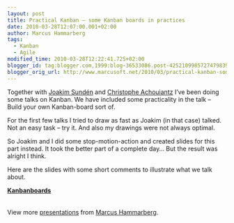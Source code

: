 ```yaml
---
layout: post
title: Practical Kanban – some Kanban boards in practices
date: 2010-03-28T12:07:00.001+02:00
author: Marcus Hammarberg
tags:
  - Kanban
  - Agile
modified_time: 2010-03-28T12:22:41.725+02:00
blogger_id: tag:blogger.com,1999:blog-36533086.post-4252109985727479839
blogger_orig_url: http://www.marcusoft.net/2010/03/practical-kanban-some-kanban-boards-in.html
---
```



Together with
<a href="http://www.joakimsunden.com/" target="_blank">Joakim Sundén</a>
and
<a href="http://blog.avegagroup.se/ChristopheAchouiantz/default.aspx"
target="_blank">Christophe Achouiantz</a> I’ve been doing some talks on
Kanban. We have included some practicality in the talk – Build your own
Kanban-board sort of.

For the first few talks I tried to draw as fast as Joakim (in that case)
talked. Not an easy task – try it. And also my drawings were not always
optimal.

So Joakim and I did some stop-motion-action and created slides for this
part instead. It took the better part of a complete day… But the result
was alright I think.

Here are the slides with some short comments to illustrate what we talk
about.

<div id="__ss_3576466" style="width: 425px">

**[Kanbanboards](http://www.slideshare.net/marcusoftnet/kanbanboards "Kanbanboards")**

<div
style="padding-bottom: 12px; padding-left: 0px; padding-right: 0px; padding-top: 5px">

View more [presentations](http://www.slideshare.net/) from [Marcus
Hammarberg](http://www.slideshare.net/marcusoftnet).

</div>

</div>
